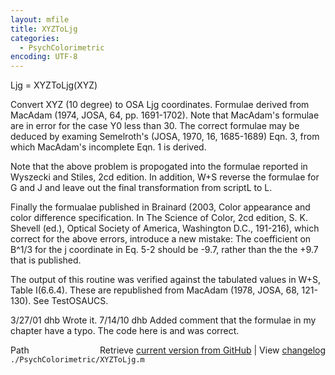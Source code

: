 ```yaml
---
layout: mfile
title: XYZToLjg
categories:
  - PsychColorimetric
encoding: UTF-8
---
```


Ljg = XYZToLjg(XYZ)

Convert XYZ (10 degree) to OSA Ljg coordinates.  Formulae
derived from MacAdam (1974, JOSA, 64, pp. 1691-1702).  Note that
MacAdam's formulae are in error for the case Y0 less than 30.  The
correct formulae may be deduced by examing Semelroth's (JOSA, 1970, 16,
1685-1689) Eqn. 3, from which MacAdam's incomplete Eqn. 1 is derived.

Note that the above problem is propogated into the formulae
reported in Wyszecki and Stiles, 2cd edition.  In addition, W+S
reverse the formulae for G and J and leave out the final
transformation from scriptL to L.

Finally the formualae published in Brainard (2003, Color appearance and
color difference specification. In The Science of Color, 2cd edition,
S. K. Shevell (ed.), Optical Society of America, Washington D.C., 191-216),
which correct for the above errors, introduce a new mistake: The coefficient
on B^1/3 for the j coordinate in Eq. 5-2 should be -9.7, rather than the
the +9.7 that is published.

The output of this routine was verified against the tabulated
values in W+S, Table I(6.6.4).  These are republished from
MacAdam (1978, JOSA, 68, 121-130).  See TestOSAUCS.

3/27/01  dhb  Wrote it.
7/14/10  dhb  Added comment that the formulae in my chapter have a typo.
              The code here is and was correct.


<div class="code_header" style="text-align:right;">
  <span style="float:left;">Path&nbsp;&nbsp;</span> <span class="counter">Retrieve <a href=
  "https://raw.github.com/Psychtoolbox-3/Psychtoolbox-3/beta/./PsychColorimetric/XYZToLjg.m">current version from GitHub</a> | View <a href=
  "https://github.com/Psychtoolbox-3/Psychtoolbox-3/commits/beta/./PsychColorimetric/XYZToLjg.m">changelog</a></span>
</div>
<div class="code">
  <code>./PsychColorimetric/XYZToLjg.m</code>
</div>

